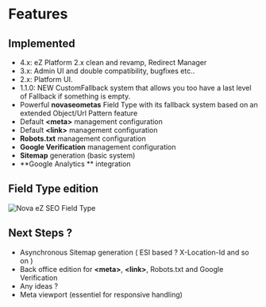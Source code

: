 # <i class="fa fa-3x fa-briefcase"></i><br /> Features


## Implemented

* 4.x: eZ Platform 2.x clean and revamp, Redirect Manager
* 3.x: Admin UI and double compatibility, bugfixes etc..
* 2.x: Platform UI.
* 1.1.0: NEW CustomFallback system that allows you too have a last level of Fallback if something is empty.
* Powerful **novaseometas** Field Type with its fallback system based on an extended Object/Url Pattern feature
* Default **&lt;meta&gt;** management configuration
* Default **&lt;link&gt;** management configuration
* **Robots.txt** management configuration
* **Google Verification** management configuration
* **Sitemap** generation (basic system)
* **Google Analytics ** integration


## Field Type edition

![Nova eZ SEO Field Type](https://raw.githubusercontent.com/Novactive/NovaeZSEOBundle/master/Resources/doc/NovaeZSeoFieldType.png "Nova eZ SEO Field Type")


## Next Steps ?

* Asynchronous Sitemap generation ( ESI based ? X-Location-Id and so on )
* Back office edition for  **&lt;meta&gt;**, **&lt;link&gt;**, Robots.txt and Google Verification
* Any ideas ?
* Meta viewport (essentiel for responsive handling)
